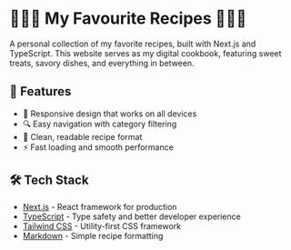 # 🥐🍳🥗 My Favourite Recipes 🥧🥨🍫

A personal collection of my favorite recipes, built with Next.js and TypeScript. This website serves as my digital cookbook, featuring sweet treats, savory dishes, and everything in between.

## 🚀 Features

- 📱 Responsive design that works on all devices
- 🔍 Easy navigation with category filtering
- 📝 Clean, readable recipe format
- ⚡ Fast loading and smooth performance

## 🛠️ Tech Stack

- [Next.js](https://nextjs.org/) - React framework for production
- [TypeScript](https://www.typescriptlang.org/) - Type safety and better developer experience
- [Tailwind CSS](https://tailwindcss.com/) - Utility-first CSS framework
- [Markdown](https://www.markdownguide.org/) - Simple recipe formatting
